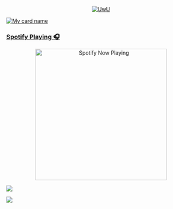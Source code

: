 <p align="center">
  <a href="https://github.com/robiazel4"><img src="http://readme-typing-svg.herokuapp.com?color=FFFF00&center=true&vCenter=true&multiline=false&lines=Hi!+im+a+Newbie;Currently+Learning+Javascript.;Don't+bully+me+>//<" alt="UwU">
</p>

<p 

![My card name](https://cardivo.vercel.app/api?name=Phobictimzz&description=DOOOR,%20Welcome%20to%20github%20profile%20Phobictimzz%20&image=https://avatars.githubusercontent.com/u/90433321?v=4&backgroundColor=%23ecf0f1&instagram=timzz.png&github=gwxyz&pattern=leaf&colorPattern=%23eaeaea)


### Spotify Playing 🎧

<p align="center">
  <a href="https://open.spotify.com/track/3A4FRzgve9BjfKbvVXRIFO?si=d5jDO41rReaZm7ikLJW66Q" target="_blank"><img src="https://now-playing-on-spotify.vercel.app/api/spotify" alt="Spotify Now Playing" width="350"/></a>
</p>

<p align="left">
<img src="https://github-readme-stats.vercel.app/api?username=NyouraTim&bg_color=30,e96443,904e95&title_color=fff&text_color=fff&count_private=true&include_all_commits=true&icon_color=fff&hide_border=false&show_icons=false" /></a>
</p> 

<p align="left">
  <a href="https://github.com/NyouraTim"><img src="https://github-readme-stats.vercel.app/api/top-langs?username=NyouraTim&bg_color=30,e96443,904e95&title_color=fff&text_color=fff&hide_border=true&hide_title=false&show_icons=true&layout=compact&langs_count=10" /></a>
</p>

